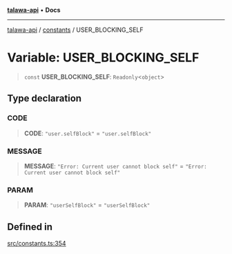 [**talawa-api**](../../README.md) • **Docs**

***

[talawa-api](../../modules.md) / [constants](../README.md) / USER\_BLOCKING\_SELF

# Variable: USER\_BLOCKING\_SELF

> `const` **USER\_BLOCKING\_SELF**: `Readonly`\<`object`\>

## Type declaration

### CODE

> **CODE**: `"user.selfBlock"` = `"user.selfBlock"`

### MESSAGE

> **MESSAGE**: `"Error: Current user cannot block self"` = `"Error: Current user cannot block self"`

### PARAM

> **PARAM**: `"userSelfBlock"` = `"userSelfBlock"`

## Defined in

[src/constants.ts:354](https://github.com/PalisadoesFoundation/talawa-api/blob/6712e9940a5702665afc506fa9f6e9d7e1dc7991/src/constants.ts#L354)
